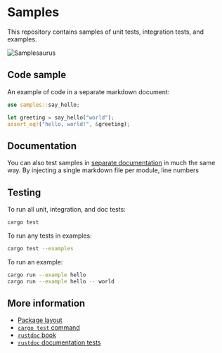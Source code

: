 # Samples

This repository contains samples of unit tests, integration tests, and examples.

![Samplesaurus](https://heaths.github.io/samples-rs/assets/samplesaurus_240.png)

## Code sample

An example of code in a separate markdown document:

```rust
use samples::say_hello;

let greeting = say_hello("world");
assert_eq!("hello, world!", &greeting);
```

## Documentation

You can also test samples in [separate documentation](docs/index.md) in much the same way.
By injecting a single markdown file per module, line numbers

## Testing

To run all unit, integration, and doc tests:

```bash
cargo test
```

To run any tests in examples:

```bash
cargo test --examples
```

To run an example:

```bash
cargo run --example hello
cargo run --example hello -- world
```

## More information

* [Package layout](https://doc.rust-lang.org/cargo/guide/project-layout.html)
* [`cargo test` command](https://doc.rust-lang.org/cargo/commands/cargo-test.html)
* [`rustdoc` book](https://doc.rust-lang.org/rustdoc/)
* [`rustdoc` documentation tests](https://doc.rust-lang.org/rustdoc/write-documentation/documentation-tests.html)
